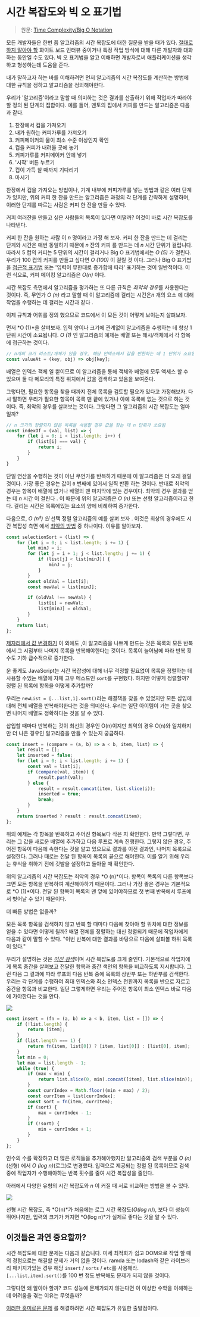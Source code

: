 

# 시간 복잡도와 빅 오 표기법

> 원문: [Time Complexity/Big O Notation](https://medium.com/javascript-scene/time-complexity-big-o-notation-1a4310c3ee4b)

모든 개발자들은 한번 쯤 알고리즘의 시간 복잡도에 대한 질문을 받을 때가 있다. [절대로하지 말아야 할](https://medium.com/javascript-scene/tech-hiring-has-always-been-broken-heres-how-i-survived-it-for-decades-b7ac33088de6) 화이트 보드 인터뷰 중이거나  특정 작업 방식에 대해 다른 개발자와 대화하는 동안일 수도 있다.  빅 오 표기법을 알고 이해하면 개발자로써 애플리케이션을 생각하고 형성하는데 도움을 준다.

내가 말하고자 하는 바를 이해하려면 먼저 알고리즘의 시간 복잡도를 계산하는 방법에 대한 규칙을 정하고 알고리즘을 정의해야한다.

우리가 '알고리즘'이라고 말할 때 의미하는 것은 결과를 산출하기 위해 작업자가 따라야 할 정의 된 단계의 집합이다. 예를 들어, 멘토의 집에서 커피를 만드는 알고리즘은 다음과 같다.

1.  찬장에서 컵을 가져오기
2.  내가 원하는 커피가루를 가져오기
3.  커피메이커의 물이 최소 수준 이상인지 확인
4.  컵을 커피가 내려올 곳에 놓기
5.  커피가루를 커피메이커 안에 넣기
6.  '시작' 버튼 누르기
7.  컵이 가득 찰 때까지 기다리기
8.  마시기

찬장에서 컵을 가져오는 방법이나, 기계 내부에 커피가루를 넣는 방법과 같은 여러 단계가 있지만, 위의 커피 한 잔을 만드는 알고리즘은 과정의 각 단계를 간략하게 설명하며, 이러한 단계를 따르는 사람은 커피 한 잔을 만들 수 있다.

커피 여러잔을 만들고 싶은 사람들의 목록이 있다면 어떨까? 이것이 바로 시간 복잡도를 나타낸다.

커피 한 잔을 원하는 사람 이 *n* 명이라고 가정 해 보자. 커피 한 잔을 만드는 데 걸리는 단계와 시간은 매번 동일하기 때문에 *n* 잔의 커피 를 만드는 데 *n* 시간 단위가 걸립니다. 따라서 5 컵의 커피는 5 단위의 시간이 걸리거나 Big O 표기법에서는 *O (5)* 가 걸린다. 우리가 100 컵의 커피를 만들고 싶다면 *O (100)* 이 걸릴 것 이다. 그러나 Big O 표기법을 [접근적 표기법](https://en.wikipedia.org/wiki/Time_complexity) 또는 '입력이 무한대로 증가함에 따라' 표기하는 것이 일반적이다. 이런 식으로, 커피 메이킹 알고리즘은 *O(n)* 이다.

시간 복잡도 측면에서 알고리즘을 평가하는 또 다른 규칙은 *최악의 경우*를 사용한다는 것이다. 즉, 무언가 *O (n)* 라고 말할 때 이 알고리즘에 걸리는 시간은*n* 개의 요소 에 대해 작업을 수행하는 데 걸리는 시간과 같다 .

이제 규칙과 어휘를 정의 했으므로 코드에서 이 모든 것이 어떻게 보이는지 살펴보자.

먼저 *O (1)*을 살펴보자. 입력 양이나 크기에 관계없이 알고리즘을 수행하는 데 항상 1 단위 시간이 소요됩니다. *O (1)* 인 알고리즘의 예제는 배열 또는 해시/객체에서 각 항목에 접근하는 것이다.

```js
// n개의 크기 리스트/개체가 있을 경우, 해당 인덱스에서 값을 반환하는 데 1 단위가 소요됨
const valueAt = (key, obj) => obj[key];
```

배열은 인덱스 객체 일 뿐이므로 이 알고리즘을 통해 객체와 배열에 모두 액세스 할 수 있으며 둘 다 메모리의 특정 위치에서 값을 검색하고 있음을 보여준다.

그렇다면, 필요한 항목을 찾을 때까지 전체 목록을 검토할 필요가 있다고 가정해보자. 다시 말하면 우리가 필요한 항목이 목록 맨 끝에 있거나 아예 목록에 없는 것으로 하는 것이다. 즉, 최악의 경우를 살펴보는 것이다. 그렇다면 그 알고리즘의 시간 복잡도는 얼마일까?

```js
// n 크기의 정렬되지 않은 목록을 사용할 경우 값을 찾는 데 n 단위가 소요됨
const indexOf = (val, list) => {  
	for (let i = 0; i < list.length; i++) {  
		if (list[i] === val) {  
			return i;  
		}  
	}  
}
```

단일 연산을 수행하는 것이 아닌 무언가를 반복하기 때문에 이 알고리즘은 더 오래 걸릴 것이다. 가장 좋은 경우는 값이  `0` 번째에 있어서 일찍 반환 하는 것이다. 반대로 최악의 경우는 항목이 배열에 없거나 배열의 맨 마지막에 있는 경우이다. 최악의 경우 결과를 얻는 데 *n* 시간 이 걸린다 . 이 때문에 위의 알고리즘은 *O (n)* 또는 선형 알고리즘이라고 한다. 걸리는 시간은 목록에있는 요소의 양에 비례하여 증가한다.

다음으로, *O (n²) 인* 선택 정렬 알고리즘의 예를 살펴 보자 . 이것은 최상의 경우에도 시간 복잡성 측면 에서 [최악의 방법](http://bigocheatsheet.com/) 중 하나이다. 이유를 알아보자.

```js
const selectionSort = (list) => {
    for (let i = 0; i < list.length; i += 1) {
        let minJ = i;
        for (let j = i + 1; j < list.length; j += 1) {
            if (list[j] < list[minJ]) {
                minJ = j;
            }
        }
        const oldVal = list[i];
        const newVal = list[minJ];

        if (oldVal !== newVal) {
            list[i] = newVal;
            list[minJ] = oldVal;
        }
    }
    return list;
};
```

[제자리에서 값 변경하기](https://medium.com/javascript-scene/master-the-javascript-interview-what-is-a-pure-function-d1c076bec976) 이 외에도 ,이 알고리즘을 나쁘게 만드는 것은 목록의 모든 반복에서 그 시점부터 나머지 목록을 반복해야한다는 것이다. 목록이 늘어남에 따라 반복 횟수도 기하 급수적으로 증가한다.

운 좋게도 JavaScript는 시간 복잡성에 대해 너무 걱정할 필요없이 목록을 정렬하는 데 사용할 수있는 배열에 자체 고유 메소드인 `sort`를  구현했다. 하지만 어떻게 정렬할까? 정렬 된 목록에 항목을 어떻게 추가할까?

우리는 `newList = [...list,1].sort()`라는 해결책을 찾을 수 있었지만 모든 삽입에 대해 전체 배열을 반복해야한다는 것을 의미한다. 우리는 일단 아이템이 가는 곳을 찾으면 나머지 배열도 정확하다는 것을 알 수 있다.

삽입할 때마다 반복하는 것이 최선의 경우인 O(n)이지만 최악의 경우 O(n)와 일치하지만 더 나은 경우인 알고리즘을 만들 수 있는지 궁금하다.

```js
const insert = (compare = (a, b) => a < b, item, list) => {
    let result = [];
    let inserted = false;
    for (let i = 0; i < list.length; i += 1) {
        const val = list[i];
        if (compare(val, item)) {
            result.push(val);
        } else {
            result = result.concat(item, list.slice(i));
            inserted = true;
            break;
        }
    }
    return inserted ? result : result.concat(item);
};
```

위의 예제는 각 항목을 반복하고 주어진 항목보다 작은 지 확인한다. 만약 그렇다면, 우리는 그 값을 새로운 배열에 추가하고 다음 루프로 계속 진행한다. 그렇지 않은 경우, 주어진 항목이 다음에 속한다는 것을 알고 있으므로 결과를 이전 결과인, 나머지 목록으로 설정한다. 그러나 때로는 전달 된 항목이 목록의 끝으로 해야한다. 이를 알기 위해 우리는 휴식을 취하기 전에 깃발을 설정하고 돌아올 때 확인한다.

위의 알고리즘의 시간 복잡도는 최악의 경우 *O (n)*이다. 항목이 목록의 다른 항목보다 크면 모든 항목을 반복하여 계산해야하기 때문이다. 그러나 가장 좋은 경우는 기본적으로 *O (1)*이다. 전달 된 항목이 목록의 맨 앞에 있어야하므로 첫 번째 반복에서 루프에서 벗어날 수 있기 때문이다.

더 빠른 방법은 없을까?

모든 목록 항목을 검색하지 않고 반복 할 때마다 다음에 찾아야 할 위치에 대한 정보를 얻을 수 있다면 어떻게 될까? 배열 전체를 정렬하는 대신 정렬되기 때문에 작업자에게 다음과 같이 말할 수 있다. "이번 반복에 대한 결과를 바탕으로 다음에 살펴볼 하위 목록이 있다."

우리가 설명하는 것은 [*이진 검색*](https://en.wikipedia.org/wiki/Binary_search_algorithm)이며 시간 복잡도를 크게 줄인다. 기본적으로 작업자에게 목록 중간을 살펴보고 전달한 항목과 중간 색인의 항목을 비교하도록 지시합니다. 그런 다음 그 결과에 따라 루프의 다음 반복 중에 목록의 상반부 또는 하반부를 검색한다. 우리는 각 단계를 수행하여 최대 인덱스와 최소 인덱스 전환까지 목록을 반으로 자르고 중간을 항목과 비교한다. 일단 그렇게하면 우리는 주어진 항목이 최소 인덱스 바로 다음에 가야한다는 것을 안다.

![](https://camo.githubusercontent.com/1cd853b57885449a176810b3e967167fb9fbf3b3/68747470733a2f2f75706c6f61642e77696b696d656469612e6f72672f77696b6970656469612f636f6d6d6f6e732f662f66372f42696e6172795f7365617263685f696e746f5f61727261792e706e67)


```js
const insert = (fn = (a, b) => a < b, item, list = []) => {
    if (!list.length) {
        return [item];
    }
    if (list.length === 1) {
        return fn(item, list[0]) ? [item, list[0]] : [list[0], item];
    }
    let min = 0;
    let max = list.length - 1;
    while (true) {
        if (max < min) {
            return list.slice(0, min).concat([item], list.slice(min));
        }
        const currIndex = Math.floor((min + max) / 2);
        const currItem = list[currIndex];
        const sort = fn(item, currItem);
        if (sort) {
            max = currIndex - 1;
        }
        if (!sort) {
            min = currIndex + 1;
        }
    }
};
```

인수의 수를 확장하고 더 많은 로직들을 추가해야했지만 알고리즘의 검색 부분을 *O (n)*(선형) 에서 *O (log n)*(로그)로 변경했다. 입력으로 제공되는 정렬 된 목록이므로 검색 중에 작업자가 수행해야하는 반복 횟수를 줄여 시간 복잡성을 줄인다.

아래에서 다양한 유형의 시간 복잡도와 *n* 이 커질 때 서로 비교하는 방법을 볼 수 있다.

![](https://miro.medium.com/max/690/1*_8PfaIyJC7dWJOsKxz47ow.png)

선형 시간 복잡도, 즉 *O(n)*가 처음에는 로그 시간 복잡도(*O(log n)*), 보다 더 성능이 뛰어나지만, 입력의 크기가 커지면 *O(log n)*가 실제로 좋다는 것을 알 수 있다.

## 이것들은 과연 중요할까?

시간 복잡도에 대한 문제는 다음과 같습니다. 미세 최적화가 쉽고 DOM으로 작업 할 때의 경험으로는 해결할 문제가 거의 없을 것이다. ramda 또는 lodash와 같은 라이브러리 패키지가있는 경우 해당 `insert` / `sorts` / `etc`를 사용해라. `[...list,item].sort()`를 100 번 정도 반복해도 문제가 되지 않을 것이다.

그렇다면 왜 알아야 할까? 코드 성능에 문제가되지 않는다면 이 이상한 수학을 이해하는 데 어려움을 겪는 이유는 무엇을까?

[이러한 흥미로운 문제](http://www.bigdatanews.com/profiles/blogs/fast-clustering-algorithms-for-massive-datasets) 를 해결하려면 시간 복잡도가 유일한 출발점이다.